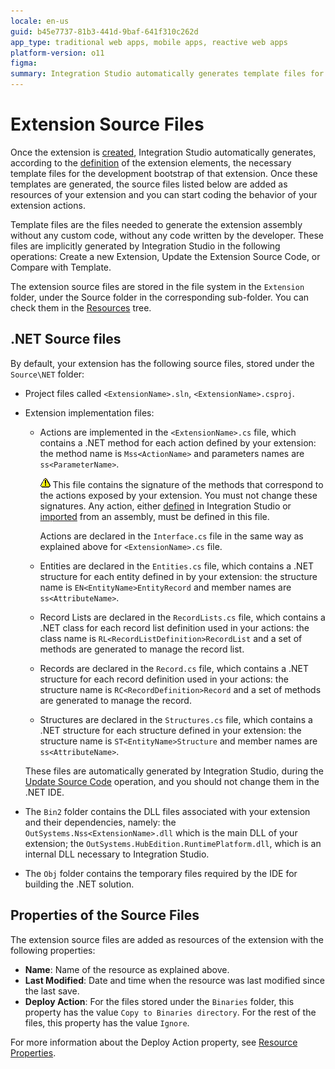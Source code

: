 ```yaml
---
locale: en-us
guid: b45e7737-81b3-441d-9baf-641f310c262d
app_type: traditional web apps, mobile apps, reactive web apps
platform-version: o11
figma:
summary: Integration Studio automatically generates template files for extension development after creation, which include .NET source files and properties for resource management
---
```

# Extension Source Files

Once the extension is [created](<../extension-life-cycle/extension-create.md>), Integration Studio automatically generates, according to the [definition](<../extension-life-cycle/extension-define.md>) of the extension elements, the necessary template files for the development bootstrap of that extension. Once these templates are generated, the source files listed below are added as resources of your extension and you can start coding the behavior of your extension actions.

<div class="info" markdown="1">

Template files are the files needed to generate the extension assembly without any custom code, without any code written by the developer. These files are implicitly generated by Integration Studio in the following operations: Create a new Extension, Update the Extension Source Code, or Compare with Template.

</div>

The extension source files are stored in the file system in the `Extension` folder, under the Source folder in the corresponding sub-folder. You can check them in the [Resources](<../../../ref/integration-studio/resources-tree.md>) tree.

## .NET Source files

By default, your extension has the following source files, stored under the `Source\NET` folder:

* Project files called `<ExtensionName>.sln`, `<ExtensionName>.csproj`.

* Extension implementation files:

    * Actions are implemented in the  `<ExtensionName>.cs` file, which contains a .NET method for each action defined by your extension: the method name is `Mss<ActionName>` and parameters names are `ss<ParameterName>`.

        ![Warning icon indicating important information about .NET method signatures in the extension source files](images/warning.gif "Warning Icon") This file contains the signature of the methods that correspond to the actions exposed by your extension. You must not change these signatures. Any action, either [defined](<../managing-extensions/action-add.md>) in Integration Studio or [imported](<../managing-extensions/net-assembly-import-action.md>) from an assembly, must be defined in this file.

        Actions are declared in the `Interface.cs` file in the same way as explained above for `<ExtensionName>.cs` file.

    * Entities are declared in the `Entities.cs` file, which contains a .NET structure for each entity defined in by your extension: the structure name is `EN<EntityName>EntityRecord` and member names are `ss<AttributeName>`.

    * Record Lists are declared in the `RecordLists.cs` file, which contains a .NET class for each record list definition used in your actions: the class name is `RL<RecordListDefinition>RecordList` and a set of methods are generated to manage the record list.

    * Records are declared in the `Record.cs` file, which contains a .NET structure for each record definition used in your actions: the structure name is `RC<RecordDefinition>Record` and a set of methods are generated to manage the record.

    * Structures are declared in the `Structures.cs` file, which contains a .NET structure for each structure defined in your extension: the structure name is `ST<EntityName>Structure` and member names are `ss<AttributeName>`.

    These files are automatically generated by Integration Studio, during the [Update Source Code](<../extension-life-cycle/extension-update-source-code.md>) operation, and you should not change them in the .NET IDE.

* The `Bin2` folder contains the DLL files associated with your extension and their dependencies, namely: the `OutSystems.Nss<ExtensionName>.dll` which is the main DLL of your extension; the `OutSystems.HubEdition.RuntimePlatform.dll`, which is an internal DLL necessary to Integration Studio.

* The `Obj` folder contains the temporary files required by the IDE for building the .NET solution.

## Properties of the Source Files

The extension source files are added as resources of the extension with the following properties:

* **Name**: Name of the resource as explained above.
* **Last Modified**: Date and time when the resource was last modified since the last save.
* **Deploy Action**: For the files stored under the `Binaries` folder, this property has the value `Copy to Binaries directory`. For the rest of the files, this property has the value `Ignore`.

For more information about the Deploy Action property, see [Resource Properties](<../../../ref/integration-studio/element-property/resource.md>).
